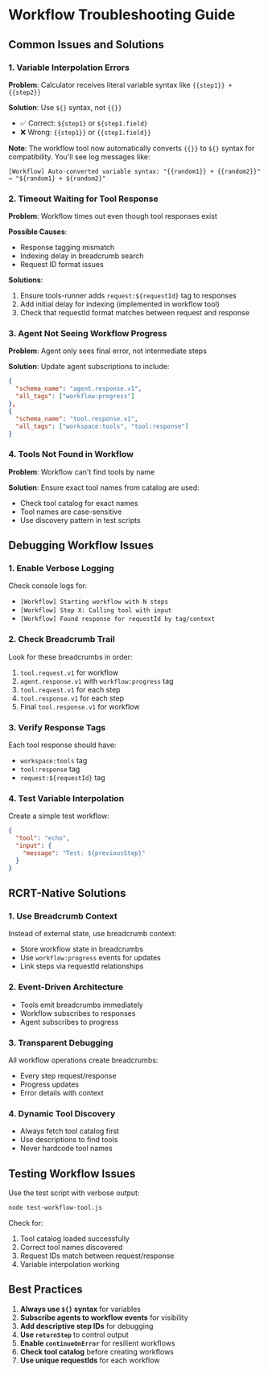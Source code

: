 # Workflow Troubleshooting Guide

## Common Issues and Solutions

### 1. Variable Interpolation Errors

**Problem**: Calculator receives literal variable syntax like `{{step1}} + {{step2}}`

**Solution**: Use `${}` syntax, not `{{}}`
- ✅ Correct: `${step1}` or `${step1.field}`
- ❌ Wrong: `{{step1}}` or `{{step1.field}}`

**Note**: The workflow tool now automatically converts `{{}}` to `${}` syntax for compatibility. You'll see log messages like:
```
[Workflow] Auto-converted variable syntax: "{{random1}} + {{random2}}" → "${random1} + ${random2}"
```

### 2. Timeout Waiting for Tool Response

**Problem**: Workflow times out even though tool responses exist

**Possible Causes**:
- Response tagging mismatch
- Indexing delay in breadcrumb search
- Request ID format issues

**Solutions**:
1. Ensure tools-runner adds `request:${requestId}` tag to responses
2. Add initial delay for indexing (implemented in workflow tool)
3. Check that requestId format matches between request and response

### 3. Agent Not Seeing Workflow Progress

**Problem**: Agent only sees final error, not intermediate steps

**Solution**: Update agent subscriptions to include:
```json
{
  "schema_name": "agent.response.v1",
  "all_tags": ["workflow:progress"]
},
{
  "schema_name": "tool.response.v1",
  "all_tags": ["workspace:tools", "tool:response"]
}
```

### 4. Tools Not Found in Workflow

**Problem**: Workflow can't find tools by name

**Solution**: Ensure exact tool names from catalog are used:
- Check tool catalog for exact names
- Tool names are case-sensitive
- Use discovery pattern in test scripts

## Debugging Workflow Issues

### 1. Enable Verbose Logging
Check console logs for:
- `[Workflow] Starting workflow with N steps`
- `[Workflow] Step X: Calling tool with input`
- `[Workflow] Found response for requestId by tag/context`

### 2. Check Breadcrumb Trail
Look for these breadcrumbs in order:
1. `tool.request.v1` for workflow
2. `agent.response.v1` with `workflow:progress` tag
3. `tool.request.v1` for each step
4. `tool.response.v1` for each step
5. Final `tool.response.v1` for workflow

### 3. Verify Response Tags
Each tool response should have:
- `workspace:tools` tag
- `tool:response` tag
- `request:${requestId}` tag

### 4. Test Variable Interpolation
Create a simple test workflow:
```json
{
  "tool": "echo",
  "input": {
    "message": "Test: ${previousStep}"
  }
}
```

## RCRT-Native Solutions

### 1. Use Breadcrumb Context
Instead of external state, use breadcrumb context:
- Store workflow state in breadcrumbs
- Use `workflow:progress` events for updates
- Link steps via requestId relationships

### 2. Event-Driven Architecture
- Tools emit breadcrumbs immediately
- Workflow subscribes to responses
- Agent subscribes to progress

### 3. Transparent Debugging
All workflow operations create breadcrumbs:
- Every step request/response
- Progress updates
- Error details with context

### 4. Dynamic Tool Discovery
- Always fetch tool catalog first
- Use descriptions to find tools
- Never hardcode tool names

## Testing Workflow Issues

Use the test script with verbose output:
```bash
node test-workflow-tool.js
```

Check for:
1. Tool catalog loaded successfully
2. Correct tool names discovered
3. Request IDs match between request/response
4. Variable interpolation working

## Best Practices

1. **Always use `${}` syntax** for variables
2. **Subscribe agents to workflow events** for visibility
3. **Add descriptive step IDs** for debugging
4. **Use `returnStep`** to control output
5. **Enable `continueOnError`** for resilient workflows
6. **Check tool catalog** before creating workflows
7. **Use unique requestIds** for each workflow

